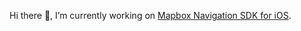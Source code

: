 Hi there 👋, I’m currently working on [Mapbox Navigation SDK for iOS](https://github.com/mapbox/mapbox-navigation-ios).
